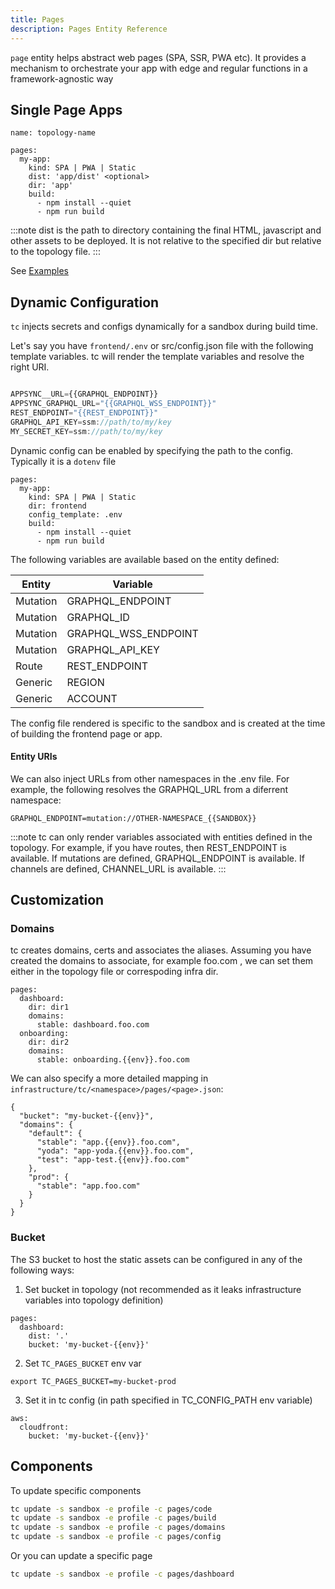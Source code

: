 ```yaml
---
title: Pages
description: Pages Entity Reference
---
```


`page` entity helps abstract web pages (SPA, SSR, PWA etc). It provides a mechanism to orchestrate your app with edge and regular functions in a framework-agnostic way

## Single Page Apps

```
name: topology-name

pages:
  my-app:
    kind: SPA | PWA | Static
    dist: 'app/dist' <optional>
    dir: 'app'
    build:
      - npm install --quiet
      - npm run build
```

:::note
dist is the path to directory containing the final HTML, javascript and other assets to be deployed. It is not relative to the specified dir but relative to the topology file.
:::

See [Examples](https://github.com/tc-functors/tc/tree/main/examples/pages)

## Dynamic Configuration

`tc` injects secrets and configs dynamically for a sandbox during build time.

Let's say you have `frontend/.env` or src/config.json file with the following template variables. tc will render the template variables and resolve the right URI.

```js

APPSYNC__URL={{GRAPHQL_ENDPOINT}}
APPSYNC_GRAPHQL_URL="{{GRAPHQL_WSS_ENDPOINT}}"
REST_ENDPOINT="{{REST_ENDPOINT}}"
GRAPHQL_API_KEY=ssm://path/to/my/key
MY_SECRET_KEY=ssm://path/to/my/key
```

Dynamic config can be enabled by specifying the path to the config. Typically it is a `dotenv` file

```
pages:
  my-app:
    kind: SPA | PWA | Static
    dir: frontend
    config_template: .env
    build:
      - npm install --quiet
      - npm run build
```

The following variables are available based on the entity defined:

| Entity   | Variable             |
|----------|----------------------|
| Mutation | GRAPHQL_ENDPOINT     |
| Mutation | GRAPHQL_ID           |
| Mutation | GRAPHQL_WSS_ENDPOINT |
| Mutation | GRAPHQL_API_KEY      |
| Route    | REST_ENDPOINT        |
| Generic  | REGION               |
| Generic  | ACCOUNT              |


The config file rendered is specific to the sandbox and is created at the time of building the frontend page or app.


#### Entity URIs

We can also inject URLs from other namespaces in the .env file. For example, the following resolves the GRAPHQL_URL from a diferrent namespace:

```
GRAPHQL_ENDPOINT=mutation://OTHER-NAMESPACE_{{SANDBOX}}
```


:::note
tc can only render variables associated with entities defined in the topology. For example, if you have routes, then REST_ENDPOINT is available. If mutations are defined, GRAPHQL_ENDPOINT is available. If channels are defined, CHANNEL_URL is available.
:::


## Customization


### Domains


tc creates domains, certs and associates the aliases. Assuming you have created the domains to associate, for example foo.com , we can set them either in the topology file or correspoding infra dir.

```
pages:
  dashboard:
    dir: dir1
    domains:
      stable: dashboard.foo.com
  onboarding:
    dir: dir2
    domains:
      stable: onboarding.{{env}}.foo.com
```

We can also specify a more detailed mapping in `infrastructure/tc/<namespace>/pages/<page>.json`:

```
{
  "bucket": "my-bucket-{{env}}",
  "domains": {
    "default": {
      "stable": "app.{{env}}.foo.com",
      "yoda": "app-yoda.{{env}}.foo.com",
      "test": "app-test.{{env}}.foo.com"
    },
    "prod": {
      "stable": "app.foo.com"
    }
  }
}

```


### Bucket

The S3 bucket to host the static assets can be configured in any of the following ways:

1. Set bucket in topology (not recommended as it leaks infrastructure variables into topology definition)

```
pages:
  dashboard:
    dist: '.'
	bucket: 'my-bucket-{{env}}'
```

2. Set `TC_PAGES_BUCKET` env var

```
export TC_PAGES_BUCKET=my-bucket-prod
```

3. Set it in tc config (in path specified in TC_CONFIG_PATH env variable)

```
aws:
  cloudfront:
    bucket: 'my-bucket-{{env}}'
```

## Components


To update specific components

```sh
tc update -s sandbox -e profile -c pages/code
tc update -s sandbox -e profile -c pages/build
tc update -s sandbox -e profile -c pages/domains
tc update -s sandbox -e profile -c pages/config
```

Or you can update a specific page

```sh
tc update -s sandbox -e profile -c pages/dashboard
```
